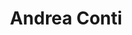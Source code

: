 ---
# Display name
title: Andrea Conti

# Username (this should match the folder name)
authors:
- andrea-conti

# Is this the primary user of the site?
superuser: false

# Role/position
role: MSc Student in Data Science

# Organizations/Affiliations
organizations:
- name: Sapienza University of Rome
  url: "https://www.di.uniroma1.it/en"

# Short bio (displayed in user profile at end of posts)
#bio:

# interests:
# - travelling
# - swimming & skiing (actually, _any_ sport!)
# - riding motorbike

education:
  courses: 
  - course: BSc in Computer Science
    institution: Sapienza University of Rome, Italy
    year: 2022

# Social/Academic Networking
# For available icons, see: https://sourcethemes.com/academic/docs/widgets/#icons
#   For an email link, use "fas" icon pack, "envelope" icon, and a link in the
#   form "mailto:your-email@example.com" or "#contact" for contact widget.
social:
- icon: envelope
  icon_pack: fas
  link: 'mailto:conti.1849300@studenti.uniroma1.it'  # For a direct email link, use "mailto:your-email@example.com".
# - icon: twitter
#   icon_pack: fab
#   link: https://twitter.com/gtolomei
# - icon: linkedin
#   icon_pack: fab
#   link: https://linkedin.com/in/gabrieletolomei
# - icon: google-scholar
#   icon_pack: ai
#   link: https://scholar.google.com/citations?user=Y2R2DXEAAAAJ&hl=en
# - icon: orcid
#   icon_pack: ai
#   link: https://orcid.org/0000-0001-7471-6659
# - icon: github
#   icon_pack: fab
#   link: https://github.com/edogab33
# # Link to a PDF of your resume/CV from the About widget.
# # To enable, copy your resume/CV to `static/media/cv.pdf` and uncomment the lines below.  
# - icon: cv
#   icon_pack: ai
#   link: media/cv.pdf

# Enter email to display Gravatar (if Gravatar enabled in Config)
#email: "edo.gab33@gmail.com"
  
# Organizational groups that you belong to (for People widget)
#   Set this to `[]` or comment out if you are not using People widget.  
user_groups:
- Undergraduate Students
---
